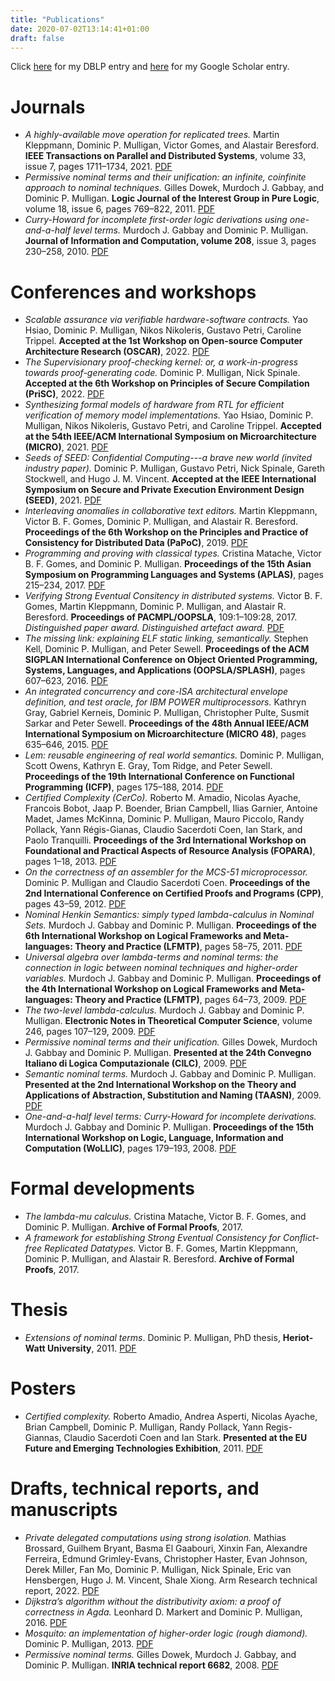 ```yaml
---
title: "Publications"
date: 2020-07-02T13:14:41+01:00
draft: false
---
```


Click [here](https://dblp2.uni-trier.de/pers/hd/m/Mulligan:Dominic_P=) for my DBLP entry and [here](https://scholar.google.co.uk/citations?user=LI9Nv6UAAAAJ&hl=en) for my Google Scholar entry.

# Journals

- *A highly-available move operation for replicated trees.*
Martin Kleppmann, Dominic P. Mulligan, Victor Gomes, and Alastair Beresford.
**IEEE Transactions on Parallel and Distributed Systems**, volume 33, issue 7, pages 1711&ndash;1734, 2021.
[PDF](./kleppmann-highly-available-2021.pdf)
- *Permissive nominal terms and their unification: an infinite, coinfinite approach to nominal techniques.*
Gilles Dowek, Murdoch J. Gabbay, and Dominic P. Mulligan.
**Logic Journal of the Interest Group in Pure Logic**, volume 18, issue 6, pages 769&ndash;822, 2011.
[PDF](./dowek-permissive-2011.pdf)
- *Curry-Howard for incomplete first-order logic derivations using one-and-a-half level terms.*
Murdoch J. Gabbay and Dominic P. Mulligan.
**Journal of Information and Computation, volume 208**, issue 3, pages 230&ndash;258, 2010.
[PDF](./gabbay-one-2009.pdf)

# Conferences and workshops

- *Scalable assurance via verifiable hardware-software contracts.*
Yao Hsiao, Dominic P. Mulligan, Nikos Nikoleris, Gustavo Petri, Caroline Trippel.
**Accepted at the 1st Workshop on Open-source Computer Architecture Research (OSCAR)**, 2022.
[PDF](./hsiao-scalable-2022.pdf)
- *The Supervisionary proof-checking kernel: or, a work-in-progress towards proof-generating code.*
Dominic P. Mulligan, Nick Spinale.
**Accepted at the 6th Workshop on Principles of Secure Compilation (PriSC)**, 2022.
[PDF](./mulligan-supervisionary-2022.pdf)
- *Synthesizing formal models of hardware from RTL for efficient verification of memory model implementations.*
Yao Hsiao, Dominic P. Mulligan, Nikos Nikoleris, Gustavo Petri, and Caroline Trippel.
**Accepted at the 54th IEEE/ACM International Symposium on Microarchitecture (MICRO)**, 2021.
[PDF](./hsiao-synthesizing-2021.pdf)
- *Seeds of SEED: Confidential Computing---a brave new world (invited industry paper).*
Dominic P. Mulligan, Gustavo Petri, Nick Spinale, Gareth Stockwell, and Hugo J. M. Vincent.
**Accepted at the IEEE International Symposium on Secure and Private Execution Environment Design (SEED)**, 2021.
[PDF](./mulligan-confidential-2021.pdf)
- *Interleaving anomalies in collaborative text editors.*
Martin Kleppmann, Victor B. F. Gomes, Dominic P. Mulligan, and Alastair R. Beresford.
**Proceedings of the 6th Workshop on the Principles and Practice of Consistency for Distributed Data (PaPoC)**, 2019.
[PDF](./kleppmann-interleaving-2019.pdf)
- *Programming and proving with classical types.*
Cristina Matache, Victor B. F. Gomes, and Dominic P. Mulligan.
**Proceedings of the 15th Asian Symposium on Programming Languages and Systems (APLAS)**, pages 215&ndash;234, 2017.
[PDF](./matache-programming-2017.pdf)
- *Verifying Strong Eventual Consitency in distributed systems.*
Victor B. F. Gomes, Martin Kleppmann, Dominic P. Mulligan, and Alastair R. Beresford.
**Proceedings of PACMPL/OOPSLA**, 109:1&ndash;109:28, 2017.
*Distinguished paper award.*
*Distinguished artefact award.*
[PDF](./gomes-verifying-2017.pdf)
- *The missing link: explaining ELF static linking, semantically.*
Stephen Kell, Dominic P. Mulligan, and Peter Sewell.
**Proceedings of the ACM SIGPLAN International Conference on Object Oriented Programming, Systems, Languages, and Applications (OOPSLA/SPLASH)**, pages 607&ndash;623, 2016.
[PDF](./kell-missing-2016.pdf)
- *An integrated concurrency and core-ISA architectural envelope definition, and test oracle, for IBM POWER multiprocessors.*
Kathryn Gray, Gabriel Kerneis, Dominic P. Mulligan, Christopher Pulte, Susmit Sarkar and Peter Sewell.
**Proceedings of the 48th Annual IEEE/ACM International Symposium on Microarchitecture (MICRO 48)**, pages 635&ndash;646, 2015.
[PDF](gray-integrated-2015.pdf)
- *Lem: reusable engineering of real world semantics.*
Dominic P. Mulligan, Scott Owens, Kathryn E. Gray, Tom Ridge, and Peter Sewell.
**Proceedings of the 19th International Conference on Functional Programming (ICFP)**, pages 175&ndash;188, 2014.
[PDF](./mulligan-lem-2014.pdf)
- *Certified Complexity (CerCo).*
Roberto M. Amadio, Nicolas Ayache, Francois Bobot, Jaap P. Boender, Brian Campbell, Ilias Garnier, Antoine Madet, James McKinna, Dominic P. Mulligan, Mauro Piccolo, Randy Pollack, Yann Régis-Gianas, Claudio Sacerdoti Coen, Ian Stark, and Paolo Tranquilli. **Proceedings of the 3rd International Workshop on Foundational and Practical Aspects of Resource Analysis (FOPARA)**, pages 1&ndash;18, 2013.
[PDF](./amadio-certified-2013.pdf)
- *On the correctness of an assembler for the MCS-51 microprocessor.*
Dominic P. Mulligan and Claudio Sacerdoti Coen.
**Proceedings of the 2nd International Conference on Certified Proofs and Programs (CPP)**, pages 43&ndash;59, 2012.
[PDF](./mulligan-correctness-2012.pdf)
- *Nominal Henkin Semantics: simply typed lambda-calculus in Nominal Sets.*
Murdoch J. Gabbay and Dominic P. Mulligan.
**Proceedings of the 6th International Workshop on Logical Frameworks and Meta-languages: Theory and Practice (LFMTP)**, pages 58&ndash;75, 2011.
[PDF](./gabbay-nominal-2011.pdf)
- *Universal algebra over lambda-terms and nominal terms: the connection in logic between nominal techniques and higher-order variables.*
Murdoch J. Gabbay and Dominic P. Mulligan.
**Proceedings of the 4th International Workshop on Logical Frameworks and Meta-languages: Theory and Practice (LFMTP)**, pages 64&ndash;73, 2009.
[PDF](./gabbay-universal-2009.pdf)
- *The two-level lambda-calculus.*
Murdoch J. Gabbay and Dominic P. Mulligan.
**Electronic Notes in Theoretical Computer Science**, volume 246, pages 107&ndash;129, 2009.
[PDF](./gabbay-two-level-2009.pdf)
- *Permissive nominal terms and their unification.*
Gilles Dowek, Murdoch J. Gabbay and Dominic P. Mulligan.
**Presented at the 24th Convegno Italiano di Logica Computazionale (CILC)**, 2009.
[PDF](./dowek-permissive-2009.pdf)
- *Semantic nominal terms.*
Murdoch J. Gabbay and Dominic P. Mulligan.
**Presented at the 2nd International Workshop on the Theory and Applications of Abstraction, Substitution and Naming (TAASN)**, 2009.
[PDF](./gabbay-semantic-2009.pdf)
- *One-and-a-half level terms: Curry-Howard for incomplete derivations.*
Murdoch J. Gabbay and Dominic P. Mulligan.
**Proceedings of the 15th International Workshop on Logic, Language, Information and Computation (WoLLIC)**, pages 179&ndash;193, 2008.
[PDF](./gabbay-one-2008.pdf)

# Formal developments

- *The lambda-mu calculus.*
Cristina Matache, Victor B. F. Gomes, and Dominic P. Mulligan.
**Archive of Formal Proofs**, 2017.
- *A framework for establishing Strong Eventual Consistency for Conflict-free Replicated Datatypes.*
Victor B. F. Gomes, Martin Kleppmann, Dominic P. Mulligan, and Alastair R. Beresford.
**Archive of Formal Proofs**, 2017.

# Thesis

- *Extensions of nominal terms*.
Dominic P. Mulligan, PhD thesis, **Heriot-Watt University**, 2011.
[PDF](./mulligan-extensions-2011.pdf)

# Posters

- *Certified complexity.*
Roberto Amadio, Andrea Asperti, Nicolas Ayache, Brian Campbell, Dominic P. Mulligan, Randy Pollack, Yann Regis-Giannas, Claudio Sacerdoti Coen and Ian Stark.
**Presented at the EU Future and Emerging Technologies Exhibition**, 2011. 
[PDF](./amadio-certified-poster-2011.svg)

# Drafts, technical reports, and manuscripts

- *Private delegated computations using strong isolation.*
Mathias Brossard, Guilhem Bryant, Basma El Gaabouri, Xinxin Fan, Alexandre Ferreira, Edmund Grimley-Evans, Christopher Haster, Evan Johnson, Derek Miller, Fan Mo, Dominic P. Mulligan, Nick Spinale, Eric van Hensbergen, Hugo J. M. Vincent, Shale Xiong.
Arm Research technical report, 2022.
[PDF](./brossard-private-2022.pdf)
- *Dijkstra’s algorithm without the distributivity axiom: a proof of correctness in Agda.*
Leonhard D. Markert and Dominic P. Mulligan, 2016.
[PDF](./markhert-dijkstra-2016.pdf)
- *Mosquito: an implementation of higher-order logic (rough diamond).*
Dominic P. Mulligan, 2013.
[PDF](./mulligan-mosquito-2013.pdf)
- *Permissive nominal terms.*
Gilles Dowek, Murdoch J. Gabbay, and Dominic P. Mulligan.
**INRIA technical report 6682**, 2008.
[PDF](./dowek-permissive-2008.pdf)
